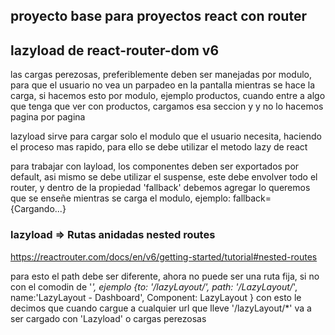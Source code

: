 ## proyecto base para proyectos react con router 

## lazyload de react-router-dom v6

las cargas perezosas, preferiblemente deben ser manejadas por modulo, para que el usuario no vea un parpadeo en la pantalla mientras se hace la carga, si hacemos esto por modulo, ejemplo productos, cuando entre a algo que tenga que ver con productos, cargamos esa seccion y y no lo hacemos pagina por pagina

lazyload sirve para cargar solo el modulo que el usuario necesita, haciendo el proceso mas rapido, para ello se debe utilizar el metodo lazy de react

para trabajar con layload, los componentes deben ser exportados por default, asi mismo se debe utilizar el suspense, este debe envolver todo el router, y dentro de la propiedad 'fallback' debemos agregar lo queremos que se enseñe mientras se carga el modulo, ejemplo: fallback={<span>Cargando...</span>} 

### lazyload => Rutas anidadas nested routes

<https://reactrouter.com/docs/en/v6/getting-started/tutorial#nested-routes>

para esto el path debe ser diferente, ahora no puede ser una ruta fija, si no con el comodin de '*',
ejemplo  {to: '/lazyLayout/', path: '/LazyLayout/*', name:'LazyLayout - Dashboard', Component: LazyLayout }
con esto le decimos que cuando cargue a cualquier url que lleve '/lazyLayout/*' va a ser cargado con 'Lazyload' o cargas perezosas